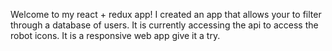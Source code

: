 Welcome to my react + redux app! I created an app that allows your to filter through a database of users. It is currently accessing the api to access the robot icons.  It is a responsive web app give it a try. 
